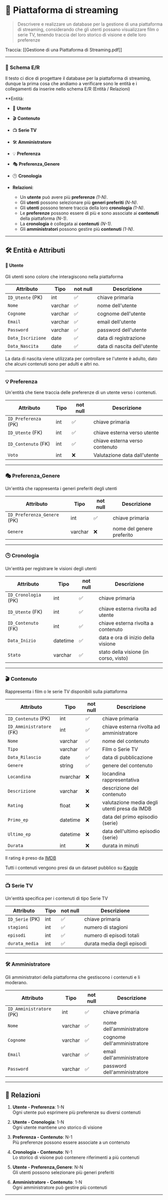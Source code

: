 # 🎥 **Piattaforma di streaming**

>Descrivere e realizzare un database per la gestione di una piattaforma di streaming, considerando che gli utenti possano visualizzare film o serie TV, tenendo traccia del loro storico di visione e delle loro preferenze

Traccia:
[[Gestione di una Piattaforma di Streaming.pdf]]

---
### 🌟 **Schema E/R**

Il testo ci dice di progettare il database per la piattaforma di streaming, dunque la prima cosa che andiamo a verificare sono le entità e i collegamenti da inserire nello schema E/R (Entità / Relazioni)

**Entità:  
  - 📌 **Utente**  
  - 🎬 **Contenuto**  
  - 📺 **Serie TV**  
  - 🛠️ **Amministratore**  
  - 💡 **Preferenza**  
  - 🎭 **Preferenza_Genere**  
  - 🕒 **Cronologia**

- **Relazioni**:  
  - Un **utente** può avere più **preferenze** _(1-N)_.  
  - Gli **utenti** possono selezionare più **generi preferiti** _(N-N)_.  
  - Gli **utenti** possono tenere traccia della loro **cronologia** _(1-N)_.  
  - Le **preferenze** possono essere di più e sono associate ai **contenuti** della piattaforma _(N-1)_.  
  - La **cronologia** è collegata ai **contenuti** _(N-1)_.  
  - Gli **amministratori** possono gestire più **contenuti** _(1-N)_.
---
## 🛠️ **Entità e Attributi**

#### 📌 **Utente**

Gli utenti sono coloro che interagiscono nella piattaforma

| **Attributo**     | **Tipo** | not null | **Descrizione**             |
| ----------------- | -------- | -------- | --------------------------- |
| `ID_Utente` (PK)  | int      | ✅        | chiave primaria             |
| `Nome`            | varchar  | ✅        | nome dell'utente            |
| `Cognome`         | varchar  | ✅        | cognome dell'utente         |
| `Email`           | varchar  | ✅        | email dell'utente           |
| `Password`        | varchar  | ✅        | password dell'utente        |
| `Data_Iscrizione` | date     | ✅        | data di registrazione       |
| `Data_Nascita`    | date     | ✅        | data di nascita dell'utente |

La data di nascita viene utilizzata per controllare se l'utente è adulto, dato che alcuni contenuti sono per adulti e altri no. 

---

### 💡 **Preferenza**

Un'entità che tiene traccia delle preferenze di un utente verso i contenuti.

| **Attributo**        | **Tipo** | not null | **Descrizione**                |
| -------------------- | -------- | -------- | ------------------------------ |
| `ID_Preferenza` (PK) | int      | ✅        | chiave primaria                |
| `ID_Utente` (FK)     | int      | ✅        | chiave esterna verso utente    |
| `ID_Contenuto` (FK)  | int      | ✅        | chiave esterna verso contenuto |
| `Voto`               | int      | ❌        | Valutazione data dall'utente   |

---

### 🎭 **Preferenza_Genere**

Un'entità che rappresenta i generi preferiti degli utenti

| **Attributo**               | **Tipo** | not null | **Descrizione**           |
| --------------------------- | -------- | -------- | ------------------------- |
| `ID_Preferenza_Genere` (PK) | int      | ✅        | chiave primaria           |
| `Genere`                    | varchar  | ❌        | nome del genere preferito |

---

### 🕒 **Cronologia**

Un'entità per registrare le visioni degli utenti

| **Attributo**        | **Tipo** | not null | **Descrizione**                       |
| -------------------- | -------- | -------- | ------------------------------------- |
| `ID_Cronologia` (PK) | int      | ✅        | chiave primaria                       |
| `ID_Utente` (FK)     | int      | ✅        | chiave esterna rivolta ad utente      |
| `ID_Contenuto` (FK)  | int      | ✅        | chiave esterna rivolta a contenuto    |
| `Data_Inizio`        | datetime | ✅        | data e ora di inizio della visione    |
| `Stato`              | varchar  | ✅        | stato della visione (in corso, visto) |

---

### 🎬 **Contenuto**

Rappresenta i film o le serie TV disponibili sulla piattaforma

| **Attributo**            | **Tipo** | not null | **Descrizione**                              |
| ------------------------ | -------- | -------- | -------------------------------------------- |
| `ID_Contenuto` (PK)      | int      | ✅        | chiave primaria                              |
| `ID_Amministratore` (FK) | int      | ✅        | chiave esterna rivolta ad amministratore     |
| `Nome`                   | varchar  | ✅        | nome del contenuto                           |
| `Tipo`                   | varchar  | ✅        | Film o Serie TV                              |
| `Data_Rilascio`          | date     | ✅        | data di pubblicazione                        |
| `Genere`                 | string   | ✅        | genere del contenuto                         |
| `Locandina`              | nvarchar | ❌        | locandina rappresentativa                    |
| `Descrizione`            | varchar  | ❌        | descrizione del contenuto                    |
| `Rating`                 | float    | ❌        | valutazione media degli utenti presa da IMDB |
| `Primo_ep`               | datetime | ❌        | data del primo episodio (serie)              |
| `Ultimo_ep`              | datetime | ❌        | data dell'ultimo episodio (serie)            |
| `Durata`                 | int      | ❌        | durata in minuti                             |

Il rating è preso da [IMDB](https://www.imdb.com/it/)

Tutti i contenuti vengono presi da un dataset pubblico su [Kaggle](https://www.kaggle.com/datasets/snehaanbhawal/netflix-tv-shows-and-movie-list)

---

### 📺 **Serie TV**

Un'entità specifica per i contenuti di tipo Serie TV

| **Attributo**   | **Tipo** | not null | **Descrizione**            |
| --------------- | -------- | -------- | -------------------------- |
| `ID_Serie` (PK) | int      | ✅        | chiave primaria            |
| `stagioni`      | int      | ✅        | numero di stagioni         |
| `episodi`       | int      | ✅        | numero di episodi totali   |
| `durata_media`  | int      | ✅        | durata media degli episodi |

---

### 🛠️ **Amministratore**

Gli amministratori della piattaforma che gestiscono i contenuti e li moderano.

| **Attributo**            | **Tipo** | not null | **Descrizione**              |
| ------------------------ | -------- | -------- | ---------------------------- |
| `ID_Amministratore` (PK) | int      | ✅        | chiave primaria              |
| `Nome`                   | varchar  | ✅        | nome dell'amministratore     |
| `Cognome`                | varchar  | ✅        | cognome dell'amministratore  |
| `Email`                  | varchar  | ✅        | email dell'amministratore    |
| `Password`               | varchar  | ✅        | password dell'amministratore |

---

## 🔗 **Relazioni**

1. **Utente - Preferenza**: 1-N  
   Ogni utente può esprimere più preferenze su diversi contenuti

2. **Utente - Cronologia**: 1-N  
   Ogni utente mantiene uno storico di visione

3. **Preferenza - Contenuto**: N-1  
   Più preferenze possono essere associate a un contenuto

4. **Cronologia - Contenuto**: N-1  
   Lo storico di visione può contenere riferimenti a più contenuti

5. **Utente - Preferenza_Genere**: N-N  
   Gli utenti possono selezionare più generi preferiti

6. **Amministratore - Contenuto**: 1-N  
   Ogni amministratore può gestire più contenuti
   

--- 
